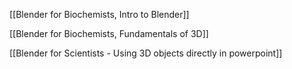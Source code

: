 [[Blender for Biochemists, Intro to Blender]]

[[Blender for Biochemists, Fundamentals of 3D]]

[[Blender for Scientists - Using 3D objects directly in powerpoint]]
